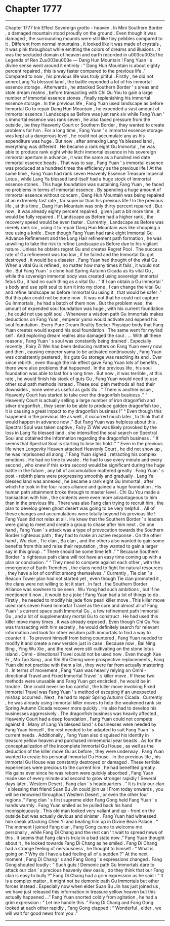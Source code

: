 
# Chapter 1777


---

Chapter 1777 Ink Effect
Sovereign grotto - heaven .
In Mini Southern Border , a damaged mountain stood proudly on the ground .
Even though it was damaged , the surrounding mounds were still like tiny pebbles compared to it .
Different from normal mountains , it looked like it was made of crystals , it was pink throughout while emitting the colors of dreams and illusions .
It was the secluded domain of heaven and earth recorded in u003cu003cThe Legends of Ren Zuu003eu003e — Dang Hun Mountain !
Fang Yuan ’ s divine sense went around it entirely : “ Dang Hun Mountain is about eighty percent repaired , this is way faster compared to the previous life .”
Compared to now , his previous life was truly pitiful .
Firstly , he did not annex Lang Ya blessed land , the battle expended a lot of his immortal essence storage . Afterwards , he attacked Southern Border ’ s areas and stole dream realms , before transacting with Chi Qu You to gain a large number of immortal essence stones , finally replenishing his immortal essence storage .
In the previous life , Fang Yuan used landscape as before Immortal Gu to repair Dang Hun Mountain , he expended a vast amount of immortal essence !
Landscape as Before was just rank six while Fang Yuan ’ s immortal essence was rank seven , he also faced pressure from the outside , be they Heavenly Court or Southern Border , they wanted to create problems for him .
For a long time , Fang Yuan ’ s immortal essence storage was kept at a dangerous level , he could not accumulate any as his expenditure was huge .
But now , after annexing Lang Ya blessed land , everything was different .
He became a rank eight Gu Immortal , he was able to produce rank eight white litchi immortal essence in his sovereign immortal aperture in advance , it was the same as a hundred red date immortal essence beads . That was to say , Fang Yuan ’ s immortal essence was produced at a hundred times the efficiency as the previous life !
At the same time , Fang Yuan had rank seven Heavenly Essence Treasure Imperial Lotus , while Lang Ya blessed land itself had a huge stock of immortal essence stones .
This huge foundation was sustaining Fang Yuan , he faced no problems in terms of immortal essence .
By spending a huge amount of immortal essence without concern , Dang Hun Mountain was being repaired at an extremely fast rate , far superior than his previous life !
In the previous life , at this time , Dang Hun Mountain was only thirty percent repaired . But now , it was already eighty percent repaired , given just a bit more time , it would be fully repaired .
If Landscape as Before had a higher rank , the recovery speed would be even faster .
Currently , Landscape as Before was merely rank six , using it to repair Dang Hun Mountain was like chopping a tree using a knife .
Even though Fang Yuan had rank eight Immortal Gu Advance Refinement and the Long Hair refinement path formation , he was unwilling to take the risk to refine Landscape as Before due to his vigilant nature .
Unless he obtains regret Gu and creates Regret Pool .
The success rate of Gu refinement was too low , if he failed and the Immortal Gu got destroyed , it would be a disaster .
Fang Yuan had thought of the vital Gu .
When a vital Gu is refined , no matter how many times it fails , it would not die .
But Fang Yuan ’ s clone had Spring Autumn Cicada as its vital Gu , while the sovereign immortal body was created using sovereign immortal fetus Gu , it had no such thing as a vital Gu .
“ If I can obtain a Gu Immortal ’ s body and use split soul to turn it into my clone , I can change the vital Gu and refine landscape as before Immortal Gu using it , that would be safer .”
But this plan could not be done now .
It was not that he could not capture Gu Immortals , he had a batch of them now .
But the problem was , the amount of expended soul foundation was huge , with his current foundation , he could not use split soul .
Whenever a wisdom path Gu Immortals makes deductions on Fang Yuan , emperor yama would activate and expend his soul foundation .
Every Pure Dream Reality Seeker Physique body that Fang Yuan creates would expend his soul foundation .
The same went for myriad self .
And exploring dream realms also damaged the soul .
…
With all these reasons , Fang Yuan ’ s soul was constantly being drained .
Especially recently , Fairy Zi Wei had been deducing matters on Fang Yuan every now and then , causing emperor yama to be activated continuously , Fang Yuan was consistently pestered , his guts Gu storage was reaching its end .
Ever since rebirth , even though the ink effect gave Fang Yuan lots of benefits , there were also problems that happened .
In the previous life , his soul foundation was able to last for a long time . But now , it was terrible , at this rate , he would finish his stock of guts Gu , Fang Yuan would need to use other soul path methods instead .
These soul path methods all had their downsides , none were as useful as guts Gu .
“ There is another issue , Heavenly Court has started to take over the dragonfish business .”
“ Heavenly Court is actually selling a large number of iron dragonfish and silver dragonfish , they seem to be able to produce golden dragonfish too , it is causing a great impact to my dragonfish business !”
“ Even though this happened in the previous life as well , it occurred much later , to think that it would happen in advance now .”
But Fang Yuan was helpless about this .
Spectral Soul was taken captive , Fairy Zi Wei was likely provoked by the loss in Lang Ya blessed land , she intensified the soul search on Spectral Soul and obtained the information regarding the dragonfish business .
“ It seems that Spectral Soul is starting to lose his hold .”
“ Even in the previous life when Longevity Heaven attacked Heavenly Court , he did not show up , he was imprisoned all along .”
Fang Yuan sighed , retracting his complex emotions .
He had no time to waste .
He had to use every minute and every second , who knew if this extra second would be significant during the huge battle in the future , any bit of accumulation mattered greatly .
Fang Yuan ’ s post - rebirth plans were progressing smoothly and gradually .
Lang Ya blessed land was annexed , he became a rank eight Gu Immortal , after which he took in the four races alliance and gained a huge foundation .
His human path attainment broke through to master level .
Chi Qu You made a transaction with him , the contents were even more advantageous to him than in the previous life .
There was also Fang clan trying to recruit him , the plan to develop green ghost desert was going to be very helpful ..
All of these changes and accumulations were totally beyond his previous life !
Fang Yuan did not relax at all .
He knew that the Southern Border ’ s leaders were going to meet and create a group to chase after him next .
On one hand , Fang Yuan ’ s attack was a type of provocation towards the Southern Border righteous path , they had to make an active response .
On the other hand , Wu clan , Tie clan , Ba clan , and the others also wanted to gain some benefits from this and raise their reputation , they wanted to gain a larger say in this group .
“ There should be some time left .”
“ Because Southern Border ’ s righteous path clans will not have an easy time coming up with a plan or conclusion .”
“ They need to compete against each other , with the emergence of Earth Trenches , the clans need to fight for natural resources , they have a lot of conflict among themselves .”
Currently , Tie clan ’ s Beacon Tower plan had not started yet , even though Tie clan promoted it , the clans were not willing to let it start .
In fact , the Southern Border Alliance was nowhere to be seen .
Wu Yong had such ambitions , but if he mentioned it now , it would be a joke !
Fang Yuan had a lot of things to do .
Firstly , he needed to modify his jade flow pearl killer move . This killer move used rank seven Fixed Immortal Travel as the core and almost all of Fang Yuan ’ s current space path Immortal Gu , a few refinement path Immortal Gu , and a lot of supplementary mortal Gu to construct .
He had used this killer move many times , it was already exposed .
Even though Chi Qu You was transacting with him secretly , he would definitely search for relevant information and look for other wisdom path immortals to find a way to counter it .
To prevent himself from being countered , Fang Yuan needed to modify it and create a new version just in case .
Because now , Bai Ning Bing , Ying Wu Xie , and the rest were still cultivating on the stone lotus island .
Omni - directional Travel could not be used now . Even though Xue Er , Mo Tan Sang , and Shi Shi Cheng were prospective replacements , Fang Yuan did not practise with them a lot , they were far from actually mastering it .
In terms of movement , Fang Yuan was heavily relying on Omni - directional Travel and Fixed Immortal Travel ’ s killer move . If these two methods were unusable and Fang Yuan got encircled , he would be in trouble .
One could never be too careful , the killer move involving Fixed Immortal Travel was Fang Yuan ’ s method of escaping if an unexpected mishap occurred .
Next , he had to repair Spring Autumn Cicada .
Currently , he was already using immortal killer moves to help the weakened rank six Spring Autumn Cicada recover more quickly .
He also had to develop his businesses aggressively . The dragonfish business was heavily affected , Heavenly Court had a deep foundation , Fang Yuan could not compete against it . Many of Lang Ya blessed land ’ s businesses were needed by Fang Yuan himself , the rest needed to be adapted to suit Fang Yuan ’ s current needs .
Additionally , Fang Yuan also disguised his identity in treasure yellow heaven and purchased immemorial year beasts .
As for the conceptualization of the incomplete Immortal Gu House , as well as the deduction of the killer move Gu as before , they were underway .
Fang Yuan wanted to create his personal Immortal Gu House .
In the previous life , his Immortal Gu House was constantly destroyed or damaged . These terrible experiences were precious to the current him , he had benefited greatly .
His gains ever since he was reborn were quickly absorbed , Fang Yuan made use of every minute and second to grow stronger rapidly !
Several days later .
Western Desert , Fang clan ’ s headquarters .
“ It is truly our clan ’ s blessing that friend Suan Bu Jin could join us ! From today onwards , you will be renowned throughout Western Desert , or even the other four regions .” Fang clan ’ s first supreme elder Fang Gong held Fang Yuan ’ s hands warmly .
Fang Yuan smiled as he pulled back his hand inconspicuously .
This old man looked very valiant and up - front on the outside but was actually devious and sinister . Fang Yuan had witnessed him sneak attacking Chen Yi and beating him up in Divine Bean Palace .
“ The moment I joined Fang clan , Fang Gong came to welcome me personally , while Fang Di Chang and the rest can ’ t wait to spread news of this . It seems that Fang clan is truly in a bad state now .” Fang Yuan thought about it , he looked towards Fang Di Chang as he smiled .
Fang Di Chang had a strange feeling of nervousness , he thought to himself : “ What is going on ? Why do I have a bad feeling all of a sudden ?”
At the next moment , Fang Di Chang ’ s and Fang Gong ’ s expressions changed .
Fang Gong shouted loudly : “ Such guts ! Demonic path Gu Immortals dare to attack our clan ’ s precious heavenly dew oasis , do they think that our Fang clan is easy to bully ?”
Fang Di Chang had a grim expression as he said : “ It is a complex matter , it might not be demonic path Gu Immortals but other forces instead . Especially now when elder Suan Bu Jin has just joined us , we have just released this information in treasure yellow heaven but this actually happened …”
Fang Yuan snorted coldly from agitation , he had a grim expression : “ Let me handle this .”
Fang Di Chang and Fang Gong looked at each other rapidly , Fang Gong clapped : “ Wonderful , elder , we will wait for good news from you .”

---

